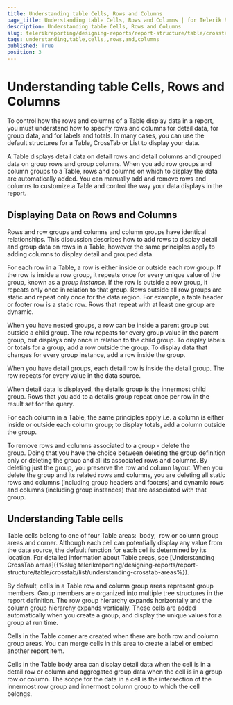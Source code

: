 ```yaml
---
title: Understanding table Cells, Rows and Columns
page_title: Understanding table Cells, Rows and Columns | for Telerik Reporting Documentation
description: Understanding table Cells, Rows and Columns
slug: telerikreporting/designing-reports/report-structure/table/crosstab/list/understanding-table-cells,-rows-and-columns
tags: understanding,table,cells,,rows,and,columns
published: True
position: 3
---
```


# Understanding table Cells, Rows and Columns



To control how the rows and columns of a Table display data in a report, you must understand how to specify rows and      	columns for detail data, for group data, and for labels and totals. In many cases, you can use the default structures for a      	Table, CrossTab or List to display your data.       

A Table displays detail data on detail rows and detail columns and grouped data on group rows and group columns. When      	you add row groups and column groups to a Table, rows and columns on which to display the data are automatically added.      	You can manually add and remove rows and columns to customize a Table and control the way your data displays in the report.       

## Displaying Data on Rows and Columns

Rows and row groups and columns and column groups have identical relationships. This discussion describes how to add       	rows to display detail and group data on rows in a Table, however the same principles apply to adding columns to display        	detail and grouped data.       	

For each row in a Table, a row is either inside or outside each row group. If the row is inside a row group, it        	repeats once for every unique value of the group, known as a *group instance*. If the row        	is outside a row group, it repeats only once in relation to that group. Rows outside all row groups are static and repeat        	only once for the data region. For example, a table header or footer row is a static row. Rows that repeat with at least        	one group are dynamic.       	

When you have nested groups, a row can be inside a parent group but outside a child group. The row repeats for every       	group value in the parent group, but displays only once in relation to the child group. To display labels or totals for a        	group, add a row outside the group. To display data that changes for every group instance, add a row inside the group.       	

When you have detail groups, each detail row is inside the detail group. The row repeats for every value in the        	data source.       	

When detail data is displayed, the details group is the innermost child group. Rows that you add to a details group        	repeat once per row in the result set for the query.

For each column in a Table, the same principles apply i.e. a column is either inside or outside each column group;        	to display totals, add a column outside the group.       	

To remove rows and columns associated to a group - delete the group. Doing that you have the choice between deleting        	the group definition only or deleting the group and all its associated rows and columns. By deleting just the group, you        	preserve the row and column layout. When you delete the group and its related rows and columns, you are deleting all static        	rows and columns (including group headers and footers) and dynamic rows and columns (including group instances) that are        	associated with that group.       	

## Understanding Table cells

Table cells belong to one of four Table areas:  body,  row or column group areas and corner. Although each cell can        	potentially display any value from the data source, the default function for each cell is determined by its location. For          detailed information about Table areas, see [Understanding CrossTab         areas]({%slug telerikreporting/designing-reports/report-structure/table/crosstab/list/understanding-crosstab-areas%}).       	

By default, cells in a Table row and column group areas represent group members. Group members are organized into        	multiple tree structures in the report definition. The row group hierarchy expands horizontally and the column group hierarchy       	expands vertically. These cells are added automatically when you create a group, and display the unique values for a group at        	run time.       	

Cells in the Table corner are created when there are both row and column group areas. You can merge cells in this area        	to create a label or embed another report item.       	

Cells in the Table body area can display detail data when the cell is in a detail row or column and aggregated group        	data when the cell is in a group row or column. The scope for the data in a cell is the intersection of the innermost row        	group and innermost column group to which the cell belongs.       	
